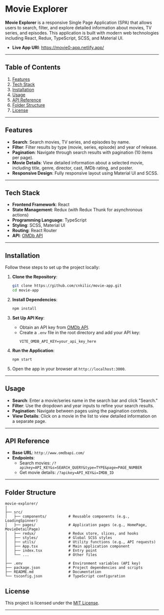# Movie Explorer

**Movie Explorer** is a responsive Single Page Application (SPA) that allows users to search, filter, and explore detailed information about movies, TV series, and episodes. This application is built with modern web technologies including React, Redux, TypeScript, SCSS, and Material UI.

- **Live App URl**: https://movie0-app.netlify.app/

---

## Table of Contents

1. [Features](#features)
2. [Tech Stack](#tech-stack)
3. [Installation](#installation)
4. [Usage](#usage)
5. [API Reference](#api-reference)
6. [Folder Structure](#folder-structure)
7. [License](#license)

---

## Features

- **Search**: Search movies, TV series, and episodes by name.
- **Filter**: Filter results by type (movie, series, episode) and year of release.
- **Pagination**: Navigate through search results with pagination (10 items per page).
- **Movie Details**: View detailed information about a selected movie, including title, genre, director, cast, IMDb rating, and poster.
- **Responsive Design**: Fully responsive layout using Material UI and SCSS.

---

## Tech Stack

- **Frontend Framework**: React
- **State Management**: Redux (with Redux Thunk for asynchronous actions)
- **Programming Language**: TypeScript
- **Styling**: SCSS, Material UI
- **Routing**: React Router
- **API**: [OMDb API](http://www.omdbapi.com/)

---

## Installation

Follow these steps to set up the project locally:

1. **Clone the Repository**:

   ```bash
   git clone https://github.com/cnkilic/movie-app.git
   cd movie-app
   ```

2. **Install Dependencies**:

   ```bash
   npm install
   ```

3. **Set Up API Key**:

   - Obtain an API key from [OMDb API](http://www.omdbapi.com/apikey.aspx).
   - Create a `.env` file in the root directory and add your API key:
     ```env
     VITE_OMDB_API_KEY=your_api_key_here
     ```

4. **Run the Application**:

   ```bash
   npm start
   ```

5. Open the app in your browser at `http://localhost:3000`.

---

## Usage

- **Search**: Enter a movie/series name in the search bar and click "Search."
- **Filter**: Use the dropdown and year inputs to refine your search results.
- **Pagination**: Navigate between pages using the pagination controls.
- **View Details**: Click on a movie in the list to view detailed information on a separate page.

---

## API Reference

- **Base URL**: `http://www.omdbapi.com/`
- **Endpoints**:
  - Search movies: `/?apikey=API_KEY&s=SEARCH_QUERY&type=TYPE&page=PAGE_NUMBER`
  - Get movie details: `/?apikey=API_KEY&i=IMDB_ID`

---

## Folder Structure

```
movie-explorer/
│
├── src/
│   ├── components/          # Reusable components (e.g., LoadingSpinner)
│   ├── pages/               # Application pages (e.g., HomePage, MovieDetailPage)
│   ├── redux/               # Redux store, slices, and hooks
│   ├── styles/              # Global SCSS styles
│   ├── utils/               # Utility functions (e.g., API requests)
│   ├── App.tsx              # Main application component
│   ├── index.tsx            # Entry point
│   └── ...                  # Other files
│
├── .env                     # Environment variables (API key)
├── package.json             # Project dependencies and scripts
├── README.md                # Documentation
└── tsconfig.json            # TypeScript configuration
```

## License

This project is licensed under the [MIT License](https://opensource.org/licenses/MIT).

---
